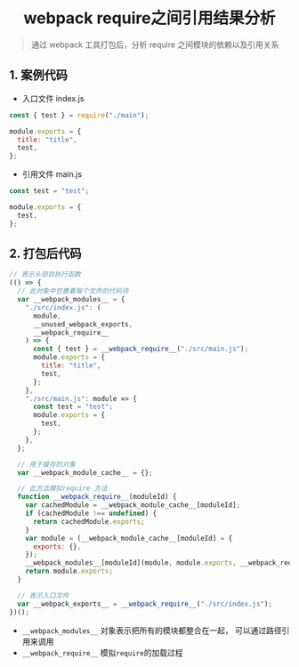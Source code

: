 <h1 align = "center">webpack require之间引用结果分析</h1>

> 通过 webpack 工具打包后，分析 require 之间模块的依赖以及引用关系

## 1. 案例代码

- 入口文件 index.js

```js
const { test } = require("./main");

module.exports = {
  title: "title",
  test,
};
```

- 引用文件 main.js

```js
const test = "test";

module.exports = {
  test,
};
```

## 2. 打包后代码

```js
// 表示头部自执行函数
(() => {
  // 此对象中包裹着每个文件的代码块
  var __webpack_modules__ = {
    "./src/index.js": (
      module,
      __unused_webpack_exports,
      __webpack_require__
    ) => {
      const { test } = __webpack_require__("./src/main.js");
      module.exports = {
        title: "title",
        test,
      };
    },
    "./src/main.js": module => {
      const test = "test";
      module.exports = {
        test,
      };
    },
  };

  // 用于缓存的对象
  var __webpack_module_cache__ = {};

  // 此方法模拟require 方法
  function __webpack_require__(moduleId) {
    var cachedModule = __webpack_module_cache__[moduleId];
    if (cachedModule !== undefined) {
      return cachedModule.exports;
    }
    var module = (__webpack_module_cache__[moduleId] = {
      exports: {},
    });
    __webpack_modules__[moduleId](module, module.exports, __webpack_require__);
    return module.exports;
  }

  // 表示入口文件
  var __webpack_exports__ = __webpack_require__("./src/index.js");
})();
```

- `__webpack_modules__` 对象表示把所有的模块都整合在一起， 可以通过路径引用来调用
- `__webpack_require__` 模拟`require`的加载过程
